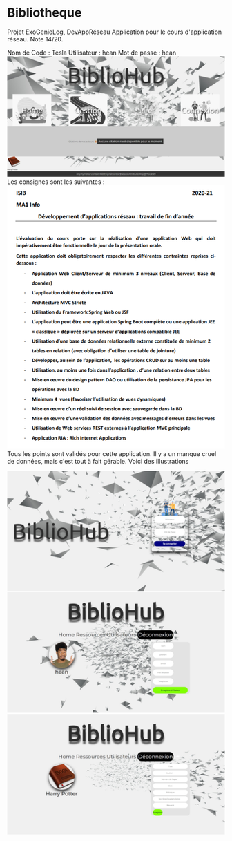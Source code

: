 # Bibliotheque
Projet ExoGenieLog, DevAppRéseau
Application pour le cours d'application réseau. Note 14/20. 

 Nom de Code : Tesla
 Utilisateur : hean
 Mot de passe : hean
 ![Interface Web](1.jpeg?raw=true "Interface de l'application")
Les consignes sont les suivantes :
 ![Interface Web](consignes.png?raw=true "Interface de l'application")
 Tous les points sont validés pour cette application. Il y a un manque cruel de données, mais c'est tout à fait gérable.
 Voici des illustrations
 
  ![Interface Web](2.jpeg?raw=true "Interface de l'application")
  ![Interface Web](3.jpeg?raw=true "Interface de l'application")
  ![Interface Web](4.jpeg?raw=true "Interface de l'application")
